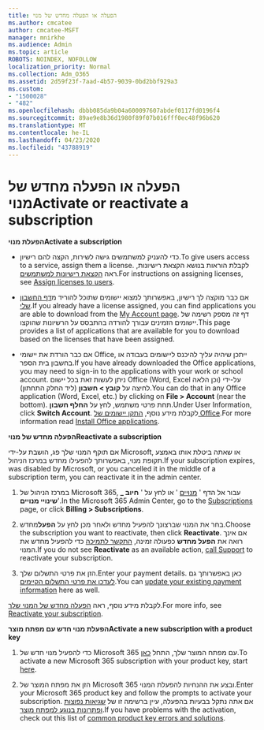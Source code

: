 ```yaml
---
title: הפעלה או הפעלה מחדש של מנוי
ms.author: cmcatee
author: cmcatee-MSFT
manager: mnirkhe
ms.audience: Admin
ms.topic: article
ROBOTS: NOINDEX, NOFOLLOW
localization_priority: Normal
ms.collection: Adm_O365
ms.assetid: 2d59f23f-7aad-4b57-9039-0bd2bbf929a3
ms.custom:
- "1500028"
- "482"
ms.openlocfilehash: dbbb085da9b04a600097607abdef0117fd0196f4
ms.sourcegitcommit: 89ae9e8b36d1980f89f07b016fff0ec48f96b620
ms.translationtype: MT
ms.contentlocale: he-IL
ms.lasthandoff: 04/23/2020
ms.locfileid: "43788919"
---
```

# <a name="activate-or-reactivate-a-subscription"></a><span data-ttu-id="6a905-102">הפעלה או הפעלה מחדש של מנוי</span><span class="sxs-lookup"><span data-stu-id="6a905-102">Activate or reactivate a subscription</span></span>

<span data-ttu-id="6a905-103">**הפעלת מנוי**</span><span class="sxs-lookup"><span data-stu-id="6a905-103">**Activate a subscription**</span></span>

- <span data-ttu-id="6a905-104">כדי להעניק למשתמשים גישה לשירות, הקצה להם רישיון.</span><span class="sxs-lookup"><span data-stu-id="6a905-104">To give users access to a service, assign them a license.</span></span> <span data-ttu-id="6a905-105">לקבלת הוראות בנושא הקצאת רישיונות, ראה [הקצאת רישיונות למשתמשים](https://docs.microsoft.com/microsoft-365/admin/manage/assign-licenses-to-users?view=o365-worldwide).</span><span class="sxs-lookup"><span data-stu-id="6a905-105">For instructions on assigning licenses, see [Assign licenses to users](https://docs.microsoft.com/microsoft-365/admin/manage/assign-licenses-to-users?view=o365-worldwide).</span></span> 

- <span data-ttu-id="6a905-106">אם כבר מוקצה לך רישיון, באפשרותך למצוא יישומים שתוכל להוריד מ[דף החשבון שלי](https://portal.office.com/account/#installs).</span><span class="sxs-lookup"><span data-stu-id="6a905-106">If you already have a license assigned, you can find applications you are able to download from the [My Account page](https://portal.office.com/account/#installs).</span></span> <span data-ttu-id="6a905-107">דף זה מספק רשימה של יישומים הזמינים עבורך להורדה בהתבסס על הרשיונות שהוקצו.</span><span class="sxs-lookup"><span data-stu-id="6a905-107">This page provides a list of applications that are available for you to download based on the licenses that have been assigned.</span></span> 

- <span data-ttu-id="6a905-108">אם כבר הורדת את יישומי Office, ייתכן שיהיה עליך להיכנס ליישומים בעבודה או בחשבון בית הספר.</span><span class="sxs-lookup"><span data-stu-id="6a905-108">If you have already downloaded the Office applications, you may need to sign-in to the applications with your work or school account.</span></span> <span data-ttu-id="6a905-109">ניתן לעשות זאת בכל יישום Office (Word,‏ Excel וכן הלאה) על-ידי לחיצה על **קובץ > חשבון** (ליד החלק התחתון).</span><span class="sxs-lookup"><span data-stu-id="6a905-109">You can do that in any Office application (Word, Excel, etc.) by clicking on **File > Account** (near the bottom).</span></span> <span data-ttu-id="6a905-110">תחת פרטי משתמש, לחץ על **החלף חשבון**.</span><span class="sxs-lookup"><span data-stu-id="6a905-110">Under User Information, click **Switch Account**.</span></span> <span data-ttu-id="6a905-111">לקבלת מידע נוסף, [התקן יישומים של Office](https://docs.microsoft.com/microsoft-365/admin/setup/install-applications).</span><span class="sxs-lookup"><span data-stu-id="6a905-111">For more information read [Install Office applications](https://docs.microsoft.com/microsoft-365/admin/setup/install-applications).</span></span> 

<span data-ttu-id="6a905-112">**הפעלה מחדש של מנוי**</span><span class="sxs-lookup"><span data-stu-id="6a905-112">**Reactivate a subscription**</span></span>

<span data-ttu-id="6a905-113">אם תוקף המנוי שלך פג, הושבת על-ידי Microsoft, או שאתה ביטלת אותו באמצע תקופת מנוי, באפשרותך להפעילו מחדש במרכז הניהול.</span><span class="sxs-lookup"><span data-stu-id="6a905-113">If your subscription expires, was disabled by Microsoft, or you cancelled it in the middle of a subscription term, you can reactivate it in the admin center.</span></span>
  
1. <span data-ttu-id="6a905-114">במרכז הניהול של Microsoft 365, עבור אל הדף ' [מנויים](https://go.microsoft.com/fwlink/p/?linkid=842054) ' או לחץ על ' **חיוב _ שינויי מנויים**'.</span><span class="sxs-lookup"><span data-stu-id="6a905-114">In the Microsoft 365 Admin Center, go to the [Subscriptions](https://go.microsoft.com/fwlink/p/?linkid=842054) page, or click **Billing > Subscriptions**.</span></span>

2. <span data-ttu-id="6a905-115">בחר את המנוי שברצונך להפעיל מחדש ולאחר מכן לחץ על **הפעל**מחדש.</span><span class="sxs-lookup"><span data-stu-id="6a905-115">Choose the subscription you want to reactivate, then click **Reactivate**.</span></span> <span data-ttu-id="6a905-116">אם אינך רואה את **הפעל מחדש** כפעולה זמינה, [התקשר לתמיכה](https://support.office.com/article/call-support-32a17ca7-6fa0-4870-8a8d-e25ba4ccfd4b) כדי להפעיל מחדש את המנוי.</span><span class="sxs-lookup"><span data-stu-id="6a905-116">If you do not see **Reactivate** as an available action, [call Support](https://support.office.com/article/call-support-32a17ca7-6fa0-4870-8a8d-e25ba4ccfd4b) to reactivate your subscription.</span></span>

3. <span data-ttu-id="6a905-117">הזן את פרטי התשלום שלך.</span><span class="sxs-lookup"><span data-stu-id="6a905-117">Enter your payment details.</span></span> <span data-ttu-id="6a905-118">כאן באפשרותך גם [לעדכן את פרטי התשלום הקיימים](https://docs.microsoft.com/microsoft-365/commerce/billing-and-payments/add-update-or-remove-credit-card-or-bank-account?view=o365-worldwide).</span><span class="sxs-lookup"><span data-stu-id="6a905-118">You can [update your existing payment information](https://docs.microsoft.com/microsoft-365/commerce/billing-and-payments/add-update-or-remove-credit-card-or-bank-account?view=o365-worldwide) here as well.</span></span>

<span data-ttu-id="6a905-119">לקבלת מידע נוסף, ראה [הפעלה מחדש של המנוי שלך](https://docs.microsoft.com/office365/admin/subscriptions-and-billing/reactivate-your-subscription).</span><span class="sxs-lookup"><span data-stu-id="6a905-119">For more info, see [Reactivate your subscription](https://docs.microsoft.com/office365/admin/subscriptions-and-billing/reactivate-your-subscription).</span></span>

<span data-ttu-id="6a905-120">**הפעלת מנוי חדש עם מפתח מוצר**</span><span class="sxs-lookup"><span data-stu-id="6a905-120">**Activate a new subscription with a product key**</span></span>

1. <span data-ttu-id="6a905-121">כדי להפעיל מנוי חדש של Microsoft 365 עם מפתח המוצר שלך, התחל [כאן](https://support.office.com/article/where-to-enter-your-office-product-key-0a82e5ae-739e-4b92-a6f4-2ec780c185db).</span><span class="sxs-lookup"><span data-stu-id="6a905-121">To activate a new Microsoft 365 subscription with your product key, start [here](https://support.office.com/article/where-to-enter-your-office-product-key-0a82e5ae-739e-4b92-a6f4-2ec780c185db).</span></span> 

2. <span data-ttu-id="6a905-122">הזן את מפתח המוצר של Microsoft 365 ובצע את ההנחיות להפעלת המנוי.</span><span class="sxs-lookup"><span data-stu-id="6a905-122">Enter your Microsoft 365 product key and follow the prompts to activate your subscription.</span></span> <span data-ttu-id="6a905-123">אם אתה נתקל בבעיות בהפעלה, עיין ברשימה זו של [שגיאות נפוצות ופתרונות בנוגע למפתח מוצר](https://docs.microsoft.com/microsoft-365/commerce/product-key-errors-and-solutions).</span><span class="sxs-lookup"><span data-stu-id="6a905-123">If you have problems with the activation, check out this list of [common product key errors and solutions](https://docs.microsoft.com/microsoft-365/commerce/product-key-errors-and-solutions).</span></span>

